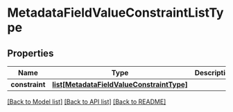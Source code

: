# MetadataFieldValueConstraintListType

## Properties
Name | Type | Description | Notes
------------ | ------------- | ------------- | -------------
**constraint** | [**list[MetadataFieldValueConstraintType]**](MetadataFieldValueConstraintType.md) |  | [optional] 

[[Back to Model list]](../README.md#documentation-for-models) [[Back to API list]](../README.md#documentation-for-api-endpoints) [[Back to README]](../README.md)


